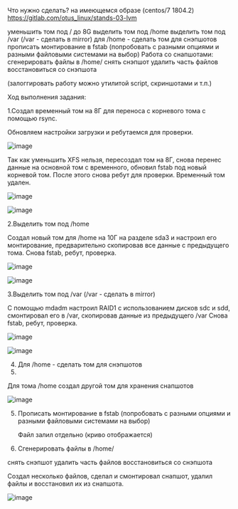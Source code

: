 Что нужно сделать?
на имеющемся образе (centos/7 1804.2)
https://gitlab.com/otus_linux/stands-03-lvm


уменьшить том под / до 8G
выделить том под /home
выделить том под /var (/var - сделать в mirror)
для /home - сделать том для снэпшотов
прописать монтирование в fstab (попробовать с разными опциями и разными файловыми системами на выбор)
Работа со снапшотами:
сгенерировать файлы в /home/
снять снэпшот
удалить часть файлов
восстановиться со снэпшота

(залоггировать работу можно утилитой script, скриншотами и т.п.)


Ход выполнения задания:

1.Создал временный том на 8Г для переноса с корневого тома с помощью rsync.

Обновляем настройки загрузки и ребутаемся для проверки.

![image](https://github.com/user-attachments/assets/c75d4b38-a7f8-46dc-9738-058da88c4181)

Так как уменьшить XFS нельзя, пересоздал том на 8Г, снова перенес данные на основной том с временного, обновил fstab под новый корневой том.
После этого снова ребут для проверки. Временный том удален.

![image](https://github.com/user-attachments/assets/f87213f6-284e-4cdb-abab-688e44407d24)

![image](https://github.com/user-attachments/assets/d0a27186-458f-440b-835b-120b12ed4e05)

2.Выделить том под /home

Создал новый том для /home на 10Г на разделе sda3 и настроил его монтирование, предварительно скопировав все данные с предыдущего тома. Снова fstab, ребут, проверка.

![image](https://github.com/user-attachments/assets/2ddbc175-d05a-46dd-933b-6ff71f755e72)

![image](https://github.com/user-attachments/assets/bc849bc7-9acd-4d6d-a066-7f7ae172931d)

3.Выделить том под /var (/var - сделать в mirror)

С помощью mdadm настроил RAID1 с использованием дисков sdc и sdd, смонтировал его в /var, скопировав данные из предыдущего /var Снова fstab, ребут, проверка.

![image](https://github.com/user-attachments/assets/ce1d0415-b353-45ce-b9b3-2faac764d988)

![image](https://github.com/user-attachments/assets/d0db0318-ec30-4b50-bb35-83646a476c94)


4. Для /home - сделать том для снэпшотов
5. 
Для тома /home создал другой том для хранения снапшотов

![image](https://github.com/user-attachments/assets/de28a278-b67c-416f-bced-939fa458a348)

5. Прописать монтирование в fstab (попробовать с разными опциями и разными файловыми системами на выбор)
   
   Файл залил отдельно (криво отображается)

6. Сгенерировать файлы в /home/
   
снять снэпшот
удалить часть файлов
восстановиться со снэпшота

Создал несколько файлов, сделал и смонтировал снапшот, удалил файлы и восстановил их из снапшота.

![image](https://github.com/user-attachments/assets/a8018c01-18fd-4cdc-84df-58efc60eabc7)



